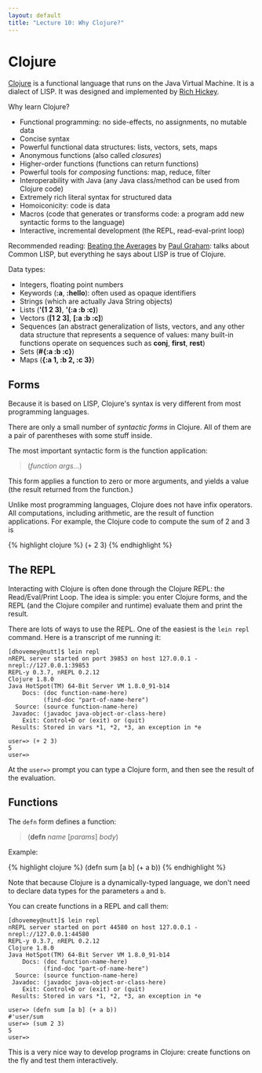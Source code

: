 ```yaml
---
layout: default
title: "Lecture 10: Why Clojure?"
---
```


# Clojure

[Clojure](http://clojure.org/) is a functional language that runs on the Java Virtual Machine.  It is a dialect of LISP.  It was designed and implemented by [Rich Hickey](https://twitter.com/richhickey).

Why learn Clojure?

* Functional programming: no side-effects, no assignments, no mutable data
* Concise syntax
* Powerful functional data structures: lists, vectors, sets, maps
* Anonymous functions (also called *closures*)
* Higher-order functions (functions can return functions)
* Powerful tools for *composing* functions: map, reduce, filter
* Interoperability with Java (any Java class/method can be used from Clojure code)
* Extremely rich literal syntax for structured data
* Homoiconicity: code is data
* Macros (code that generates or transforms code: a program add new syntactic forms to the language)
* Interactive, incremental development (the REPL, read-eval-print loop)

Recommended reading: [Beating the Averages](http://www.paulgraham.com/avg.html) by [Paul Graham](http://www.paulgraham.com/): talks about Common LISP, but everything he says about LISP is true of Clojure.

Data types:

* Integers, floating point numbers
* Keywords (**:a**, **:hello**): often used as opaque identifiers
* Strings (which are actually Java String objects)
* Lists (**'(1 2 3)**, **'(:a :b :c)**)
* Vectors (**[1 2 3]**, **[:a :b :c]**)
* Sequences (an abstract generalization of lists, vectors, and any other data structure that represents a sequence of values: many built-in functions operate on sequences such as **conj**, **first**, **rest**)
* Sets (**#{:a :b :c}**)
* Maps (**{:a 1, :b 2, :c 3}**)

## Forms

Because it is based on LISP, Clojure's syntax is very different from most programming languages.

There are only a small number of *syntactic forms* in Clojure.  All of them are a pair of parentheses with some stuff inside.

The most important syntactic form is the function application:

> (*function* *args...*)

This form applies a function to zero or more arguments, and yields a value (the result returned from the function.)

Unlike most programming languages, Clojure does not have infix operators.  All computations, including arithmetic, are the result of function applications.  For example, the Clojure code to compute the sum of 2 and 3 is

{% highlight clojure %}
(+ 2 3)
{% endhighlight %}

## The REPL

Interacting with Clojure is often done through the Clojure REPL: the Read/Eval/Print Loop.  The idea is simple: you enter Clojure forms, and the REPL (and the Clojure compiler and runtime) evaluate them and print the result.

There are lots of ways to use the REPL.  One of the easiest is the `lein repl` command.  Here is a transcript of me running it:

    [dhovemey@nutt]$ lein repl
    nREPL server started on port 39853 on host 127.0.0.1 - nrepl://127.0.0.1:39853
    REPL-y 0.3.7, nREPL 0.2.12
    Clojure 1.8.0
    Java HotSpot(TM) 64-Bit Server VM 1.8.0_91-b14
        Docs: (doc function-name-here)
              (find-doc "part-of-name-here")
      Source: (source function-name-here)
     Javadoc: (javadoc java-object-or-class-here)
        Exit: Control+D or (exit) or (quit)
     Results: Stored in vars *1, *2, *3, an exception in *e
    
    user=> (+ 2 3)
    5
    user=> 

At the `user=>` prompt you can type a Clojure form, and then see the result of the evaluation.

## Functions

The `defn` form defines a function:

> (**defn** *name* [*params*] *body*)

Example:

{% highlight clojure %}
(defn sum [a b]
  (+ a b))
{% endhighlight %}

Note that because Clojure is a dynamically-typed language, we don't need to declare data types for the parameters `a` and `b`.

You can create functions in a REPL and call them:

    [dhovemey@nutt]$ lein repl
    nREPL server started on port 44580 on host 127.0.0.1 - nrepl://127.0.0.1:44580
    REPL-y 0.3.7, nREPL 0.2.12
    Clojure 1.8.0
    Java HotSpot(TM) 64-Bit Server VM 1.8.0_91-b14
        Docs: (doc function-name-here)
              (find-doc "part-of-name-here")
      Source: (source function-name-here)
     Javadoc: (javadoc java-object-or-class-here)
        Exit: Control+D or (exit) or (quit)
     Results: Stored in vars *1, *2, *3, an exception in *e
    
    user=> (defn sum [a b] (+ a b))
    #'user/sum
    user=> (sum 2 3)
    5
    user=> 

This is a very nice way to develop programs in Clojure: create functions on the fly and test them interactively.
